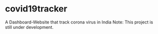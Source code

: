 # covid19tracker
A Dashboard-Website that track corona virus in India
Note: This project is still under development.



